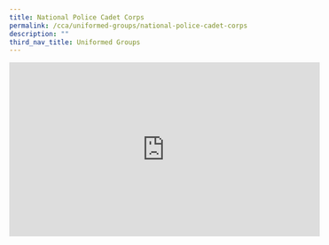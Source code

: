 ```yaml
---
title: National Police Cadet Corps
permalink: /cca/uniformed-groups/national-police-cadet-corps
description: ""
third_nav_title: Uniformed Groups
---
```

<iframe width="560" height="315" src="https://www.youtube.com/embed/e7OElhKEgN8?start=1" title="YouTube video player" frameborder="0" allow="accelerometer; autoplay; clipboard-write; encrypted-media; gyroscope; picture-in-picture" allowfullscreen></iframe>